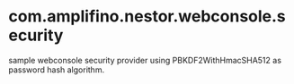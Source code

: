 # com.amplifino.nestor.webconsole.security #

sample webconsole security provider using PBKDF2WithHmacSHA512 as password hash algorithm.
